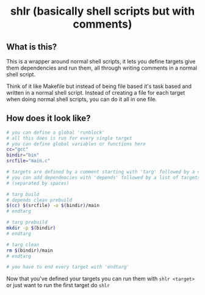 <div align="center">

# shlr (basically shell scripts but with comments)

</div>

## What is this?

This is a wrapper around normal shell scripts, it lets you define targets 
give them dependencies and run them, all through writing comments in a normal
shell script.

Think of it like Makefile but instead of being file based it's task based and 
written in a normal shell script. Instead of creating a file for each target 
when doing normal shell scripts, you can do it all in one file.

## How does it look like?
```bash
# you can define a global 'runblock'
# all this does is run for every single target
# you can define global variables or functions here
cc="gcc"
bindir="bin"
srcfile="main.c"

# targets are defined by a comment starting with 'targ' followed by a name
# you can add dependencies with 'depends' followed by a list of targets 
# (separated by spaces)

# targ build
# depends clean prebuild
$(cc) $(srcfile) -o $(bindir)/main
# endtarg

# targ prebuild
mkdir -p $(bindir)
# endtarg

# targ clean
rm $(bindir)/main
# endtarg

# you have to end every target with 'endtarg'

```
Now that you've defined your targets you can run them with `shlr <target>`
or just want to run the first target do `shlr`
